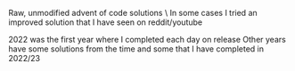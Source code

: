 Raw, unmodified advent of code solutions \\
In some cases I tried an improved solution that I have seen on reddit/youtube 

2022 was the first year where I completed each day on release
Other years have some solutions from the time and some that I have completed in 2022/23 
